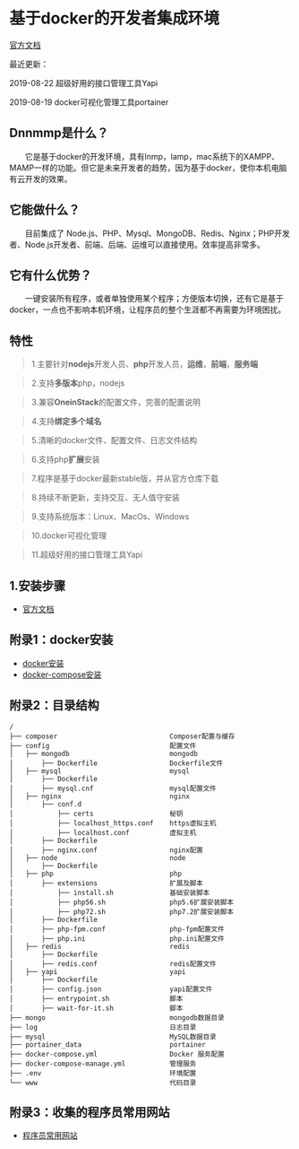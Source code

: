# 基于docker的开发者集成环境
[官方文档](http://blog.kaka996.com/)

最近更新：

2019-08-22 超级好用的接口管理工具Yapi

2019-08-19 docker可视化管理工具portainer

## Dnnmmp是什么？
&emsp;&emsp;它是基于docker的开发环境，具有lnmp，lamp，mac系统下的XAMPP、MAMP一样的功能。但它是未来开发者的趋势，因为基于docker，使你本机电脑有云开发的效果。

## 它能做什么？
&emsp;&emsp;目前集成了 Node.js、PHP、Mysql、MongoDB、Redis、Nginx；PHP开发者、Node.js开发者、前端、后端、运维可以直接使用。效率提高非常多。

## 它有什么优势？
&emsp;&emsp;一键安装所有程序，或者单独使用某个程序；方便版本切换，还有它是基于docker，一点也不影响本机环境，让程序员的整个生涯都不再需要为环境困扰。

## 特性
>1.主要针对**nodejs**开发人员、**php**开发人员，**运维**，**前端**，**服务端**

>2.支持**多版本**php，nodejs

>3.兼容**OneinStack**的配置文件，完善的配置说明

>4.支持**绑定多个域名**

>5.清晰的docker文件、配置文件、日志文件结构

>6.支持php**扩展**安装

>7.程序是基于docker最新stable版，并从官方仓库下载

>8.持续不断更新，支持交互、无人值守安装

>9.支持系统版本：Linux、MacOs、Windows

>10.docker可视化管理

>11.超级好用的接口管理工具Yapi



## 1.安装步骤
- [官方文档](http://blog.kaka996.com/)

## 附录1：docker安装

- [docker安装](https://docker_practice.gitee.io/install/)
- [docker-compose安装](https://docker_practice.gitee.io/compose/)
  
## 附录2：目录结构
```
/
├── composer                            Composer配置与缓存
├── config                              配置文件
│   ├── mongodb                         mongodb
│       ├── Dockerfile                  Dockerfile文件
│   ├── mysql                           mysql
│       ├── Dockerfile
│       ├── mysql.cnf                   mysql配置文件
│   ├── nginx                           nginx
│       ├── conf.d
│           ├── certs                   秘钥
│           ├── localhost_https.conf    https虚拟主机
│           ├── localhost.conf          虚拟主机
│       ├── Dockerfile
│       ├── nginx.conf                  nginx配置
│   ├── node                            node
│       ├── Dockerfile
│   ├── php                             php
│       ├── extensions                  扩展及脚本
│           ├── install.sh              基础安装脚本
│           ├── php56.sh                php5.6扩展安装脚本
│           ├── php72.sh                php7.2扩展安装脚本
│       ├── Dockerfile
│       ├── php-fpm.conf                php-fpm配置文件
│       ├── php.ini                     php.ini配置文件
│   ├── redis                           redis
│       ├── Dockerfile
│       ├── redis.conf                  redis配置文件
│   ├── yapi                            yapi
│       ├── Dockerfile
│       ├── config.json                 yapi配置文件
│       ├── entrypoint.sh               脚本
│       ├── wait-for-it.sh              脚本
├── mongo                               mongodb数据目录
├── log                                 日志目录
├── mysql                               MySQL数据目录
├── portainer_data                      portainer
├── docker-compose.yml                  Docker 服务配置
├── docker-compose-manage.yml           管理服务
├── .env                                环境配置
└── www                                 代码目录
```


## 附录3：收集的程序员常用网站
- [程序员常用网站](http://www.kaka996.com/web/dh/dev)